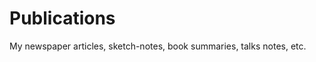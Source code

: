 # Publications

My newspaper articles, sketch-notes, book summaries, talks notes, etc.

<!-- 
## How

Currently its all LinkedIn posts, articles, backed-up here in Github repo.

Later, may plan to go for monetization options. Here is a quick review so far ...

| Platform  | Type       | Writing charges | Promotion | Payment share        | Payment in India    |
| --------- | ---------- | --------------- | --------- | -------------------- | ------------------- |
| LinkedIn  | Articles   | None            | Algorithm | None                 | None                |
| Substack  | Newsletter | None            | None      | 10%                  | stripe not in India |
| Medium    | Articles   | None            | Yes       | Reading time, ok-ish | stripe not in India |
| Wordpress | Website    | Hosting charges | None      | Adsense              | Paypal, Debit card  |
| Patreon		| Newsletter | None					   | None      | ??              			| ??                  |
| Hubpages  | 700 w blogs| None            | Yes, ads  | Views, ok-ish 				| Paypal in India     |

 
 
 ## Checklists
 ### Doodle
- Colorful text figures, no markers 
- Title in banner and doodle bold
- Scan, copy in Github/Publications
- Write medium blog around with refs
- Add my medium interview link + pic 
- Submit it to the given publication
- Once published, save pdf in Github
- LinkedIn post with hash and handles.
- Same post with medium link in AI groups 
- Advocu submission after decent #likes
- GDE retweet form once someone tweets
- Laminate sketchnote 

### Medium Tags
- Tldrlw: summary ideas advice reading --
- Desi Stack: government technology ideas future --
- Technology Hits: technology ideas sketchnote artificial intelligence --
- Illumination: future advice ideas sketchnote diversity --

### Summary
- Paste In the comments section of Youtube
- Save in Github/Publications as txt
- Publish in Medium with Original source
- Submit it to the given publication
- Once published, save pdf in Github
- LinkedIn post with hash and handles.

### Talks
< 30 ask to join TFUG
else, unspoken topics
Take pic, ask them to post
else, post with pic on LinkedIn, ++ advocu w pic
Ask audience to follow on LinkedIn and medium


-->
